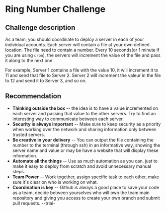 # Ring Number Challenge

## Challenge description

As a team, you should coordinate to deploy a server in each of your individual accounts. Each server will contain a file at your own defined location. The file need to contain a number. Every 10 seconds(or 1 minute if you are using `cron`), the servers will increment the value of the file and pass it along to the next one.

For example, Server 1 contains a file with the value 10, it will increment it to 11 and send that file to Server 2. Server 2 will increment the valeur in the file to 12 and send it to Server 3, and so on.

## Recommendation
* __Thinking outside the box__ -- the idea is to have a value incremented on each server and passing that value to the other servers. Try to find an interesting way to communicate between each server.
* __Security is always important__ -- Make sure to keep security as a priority when working over the network and sharing information only between trusted servers.
* __Be creative in your delivery__ -- You can output the file containing the number to the terminal (through ssh) in an informative way, showing the server name and value or may be have a website that will display these information.
* __Automate all the things__ -- Use as much automation as you can, just to make it easy to deploy from scratch and avoid unnecessary manual steps.
* __Team Power__ -- Work together, assign specific task to each other, make sure it's clear on who is working on what.
* __Coordination is key__ -- Github is always a good place to save your code as a team, decide between yourselves who will own the team main repository and giving you access to create your own branch and submit pull requests.
--trial-

